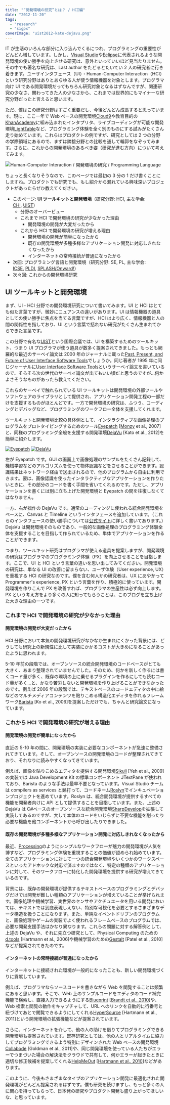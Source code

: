 ```yaml
---
title: "“開発環境の研究”とは？ / HCI編"
date: "2012-11-20"
tags:
  - "research"
  - "sigpx"
coverImage: "uist2012-kato-dejavu.png"
---
```


IT が生活のいろんな部分に入り込んでくるにつれ、プログラミングの重要性がどんどん増しています。しかし、[Visual Studio](http://www.microsoft.com/visualstudio/)や[Eclipse](http://eclipse.org)に代表されるような開発環境の使い勝手を向上させる研究は、意外といっていいほど見当たりません。その中でも著名な研究は、Last author をたどるとたいてい 2 人の研究者に行き着きます。ユーザインタフェース（UI）・Human-Computer Interaction（HCI）という研究分野はありとあらゆる人が使う情報機器を対象とします。プログラマ向け UI である開発環境だってもちろん研究対象となるはずなんですが、関連研究の少なさ、関わってきた人の少なさから、これまでは世界的にもマイナーな研究分野だったと言えると思います。

ただ、僕はこの研究分野はすごく重要だし、今後どんどん成長すると思っています。現に、ここ一年で Web ベースの開発環境[Cloud9](https://c9.io/)や教育目的の[KhanAcademy](http://www.khanacademy.org/cs)に組み込まれたインタプリタ、ライブコーディングが可能な開発環境[LightTable](http://www.chris-granger.com/2012/04/12/light-table---a-new-ide-concept/)など、プログラミング体験を全く別のものにする試みがたくさん走り始めています。これらはプロダクトの例ですが、研究としては 2 つの分野の学際領域にあるので、まずは隣接分野との比較を通して輪郭をなぞってみます。さらに、これからの開発環境のあるべき姿（研究が進む方向）について考えてみます。

![](/images/hci-pl-devenv-300x206.png "Human-Computer Interaction / 開発環境の研究 / Programming Language")

ちょっと長くなりそうなので、このページでは最初の 3 分の 1 だけ書くことにしますね。プロダクトでも研究でも、もし紹介から漏れている興味深いプロジェクトがあったらぜひ教えてください。

- このページ: **UI ツールキットと開発環境**（研究分野: HCI, 主な学会: [CHI](http://chi2013.acm.org/), [UIST](http://www.acm.org/uist/)）
  - 分野のオーバービュー
  - これまで HCI で開発環境の研究が少なかった理由
    - 開発環境の開発が大変だったから
  - これから HCI で開発環境の研究が増える理由
    - 開発環境の開発が簡単になったから
    - 既存の開発環境が多種多様なアプリケーション開発に対応しきれなくなったから
    - インターネットの常時接続が普通になったから
- 次回: プログラミング言語と開発環境（研究分野: SE, PL, 主な学会: [ICSE](http://www.icse-conferences.org/), [PLDI](http://www.sigplan.org/Conferences/PLDI/Main), [SPLASH/Onward!](http://onward-conference.org/)）
- 次々回: これからの開発環境研究

## UI ツールキットと開発環境

まず、UI・HCI 分野での開発環境研究について書いてみます。UI と HCI はとても似た言葉ですが、微妙にニュアンスの違いがあります。UI は情報機器の道具としての使い勝手に焦点を当てる言葉ですが、HCI はより広く、情報機器と人の間の関係性を指しており、UI という言葉で括れない研究がたくさん生まれてからできた言葉です。

この分野で有名な[UIST](http://www.acm.org/uist/uist2012/ "ACM Symposium on User Interface Software and Technology")という国際会議では、UI を構築するためのツールキット、つまり UI プログラマが使う道具が数多く提案されてきました。もっとも網羅的な最近のサーベイ論文は 2000 年のジャーナルに載った[Past, Present, and Future of User Interface Software Tools](http://dx.doi.org/10.1145/344949.344959)でしょうか。同じ著者が 1995 年に同じジャーナルに[User Interface Software Tools](http://dx.doi.org/10.1145/200968.200971)というサーベイ論文を書いているので、そろそろ次の世代のサーベイ論文が出てもいい頃だと思うのですが…何かよさそうなものがあったら教えてください。

これらのサーベイで触れられている UI ツールキットは開発環境の外部ツールやソフトウェアのライブラリとして提供され、アプリケーション開発工程の一部だけを支援するものがほとんどです。一方で開発環境の研究は、ふつう、コーディングとデバッグなど、プログラミングのワークフロー全体を支援してくれます。

ツールキットと開発環境比較の具体例として、インタラクティブな画像処理のプログラムをプロトタイピングするためのツール[Eyepatch](http://hci.stanford.edu/research/eyepatch/ "Eyepatch: Prototyping Camera-based Interaction through Examples") [[Monzy](http://www.monzy.org/) et al., 2007]と、同様のプログラミング全般を支援する開発環境[DejaVu](http://junkato.jp/ja/dejavu/ "DejaVu: Integrated Support for Developing Interactive Camera-Based Programs") [Kato et al., 2012]を簡単に紹介します。

[![](/images/uist2007-monzy-eyepatch-300x225.png "Eyepatch")](/images/uist2007-monzy-eyepatch.png) [![](/images/uist2012-kato-dejavu-300x224.png "DejaVu")](https://junkato.jp/ja/blog/wp-content/uploads/2012/11/uist2012-kato-dejavu.png)

左が Eyepatch です。GUI の画面上で画像処理のサンプルをたくさん記録して、機械学習などのアルゴリズムを使って物体認識などをさせることができます。認識結果はネットワーク経由で送出されるので、他のプログラムから自由に利用できます。要は、画像認識を使ったインタラクティブなアプリケーションを作りたいときに、その部分のコードを書く手間を省いてくれるのです。ただし、アプリケーションを書くには別に立ち上げた開発環境と Eyepatch の間を往復しなくてはなりません。

一方、右が拙作の DejaVu です。通常のコーディングに使われる統合開発環境をベースに、Canvas と Timeline というインタフェースを追加しています。（これらのインタフェースの使い勝手については[公式サイト](http://junkato.jp/ja/dejavu/)に詳しく書いてあります。）DejaVu は開発環境そのものであり、一般的な画像処理のプログラミング体験全体を支援することを目指して作られているため、単体でアプリケーションを作ることができます。

つまり、ツールキット研究はプログラマが使える道具を提案しますが、開発環境の研究はプログラマのプログラミング体験（PX）を向上させることを目指します。ここで、UI と HCI という言葉の違いを思い出してみてください。開発環境の研究は、単なる UI の改善に留まらない、ユーザ体験（User experience, UX）を重視する HCI の研究なのです。僕を含む何人かの研究者は、UX にあやかって Programmer's experience, PX という言葉を作り、積極的に使っています。開発環境を作りこんで PX を改善すれば、プログラマの生産性は必ず向上します。PX という考え方をより多くの人に知ってもらうことは、このブログを立ち上げた大きな理由の一つです。

### これまで HCI で開発環境の研究が少なかった理由

#### 開発環境の開発が大変だったから

HCI 分野において本気の開発環境研究がなかなか生まれにくかった背景には、どうしても研究上の新規性に比して実装にかかるコストが大きめになることがあったように思われます。

5-10 年前の段階では、オープンソースの統合開発環境のコードベースがとても大きく、あまり整理されていませんでした。そのため、何かを新しく作るには書くコード量が多く、既存の環境の上に乗せるプラグインを作るにしても読むコード量が多く…と、かなり苦労しないと開発環境を作り上げることができなかったのです。例えば 2006 年の段階では、テキストベースのコードエディタの中に絵などのマルチメディアコンテンツを貼りこめる構造化エディタを作れるフレームワーク[Barista](http://faculty.washington.edu/ajko/barista.shtml) [Ko et al., 2006]を提案しただけでも、ちゃんと研究論文になっています。

### これから HCI で開発環境の研究が増える理由

#### 開発環境の開発が簡単になったから

直近の 5-10 年の間に、開発環境の実装に必要なコンポーネントが急速に整備されてきています。そして、オープンソースの開発環境のコードが整理されてきており、それなりに読みやすくなってきています。

例えば、画像を貼りこめるエディタを提供する開発環境[Sikuli](http://www.sikuli.org/) [Yeh et al., 2009]の実装では Java Development Kit の標準コンポーネント JTextPane が使われており、Barista のような手法は最早不要となっています。Visual Studio チームは compilers as services と銘打って、コードネーム[Roslyn](http://msdn.microsoft.com/en-gb/roslyn)でインキュベーションプロジェクトを進めています。Roslyn は、統合開発環境が提供するすべての機能を開発者向けに API として提供することを目指しています。また、上述の DejaVu は C#ベースのオープンソースな統合開発環境[SharpDevelop](http://www.icsharpcode.net/opensource/sd/)を拡張して実装してあるのですが、大して本体のコードをいじらずに不要な機能を削ったり必要な機能を他コンポーネントから呼び出したりできました。

#### 既存の開発環境が多種多様なアプリケーション開発に対応しきれなくなったから

最近、[Processing](http://processing.org/)のようにシンプルなワークフローが魅力の開発環境が人気を博すなど、プログラミング体験を重視することの価値が認められ始めています。全てのアプリケーションに対して一つの統合開発環境やいくつかのワークスペースといったアドホックな対応で済ますのではなく、特定の種類のアプリケーションに対して、そのワークフローに特化した開発環境を提供する研究が増えてきているのです。

背景には、既存の開発環境が提供するテキストベースのプログラミングとデバッグだけでは開発が難しい種類のアプリケーションが増えていることが挙げられます。画像処理や機械学習、実世界のセンサやアクチュエータを用いる開発においては、テキストでは到底表現しえない、特別な可視化を必要とするさまざまなデータ構造を扱うことになります。また、単純なイベントドリブンのプログラムと、画像処理やゲームの実装でよく使われるフレームベースのプログラムでは、必要な開発支援手法はかなり異なります。これらの問題に対する解答例として、上述の DejaVu や、それに先立つ研究として、Physical Computing のための[d.tools](http://hci.stanford.edu/research/dtools/) [Hartmann et al., 2006]や機械学習のための[Gestalt](http://research.microsoft.com/apps/pubs/default.aspx?id=141330) [Patel et al., 2010]などが提案されてきたのです。

#### インターネットの常時接続が普通になったから

インターネットに接続された環境が一般的になったことも、新しい開発環境づくりに貢献しています。

例えば、プログラマならソースコードを書きながら Web を閲覧することは頻繁にあると思います。そこで、Web 上のサンプルコードをエディタのコード補完機能で検索し、直接入力できるようにする[Blueprint](http://labs.adobe.com/technologies/blueprint/) [[Brandt et al., 2010](http://dx.doi.org/10.1145/1753326.1753402 "Example-centric programming: integrating web search into the development environment ")]や、Web 検索と閲覧の動作をキャプチャして、URL へのリンクを自動的に行番号と紐づけてあとで閲覧できるようにしてくれる[HyperSource](http://www.cs.berkeley.edu/~bjoern/projects/hypersource/) [Hartmann et al., 2011]という開発環境の拡張機能などが提案されています。

さらに、インターネットを介して、他の人の助けを借りてプログラミングできる開発環境も提案されています。既存研究としては、他の人とリアルタイムに協力してプログラミングできるよう特別にデザインされた Web ベースの開発環境[Collabode](http://groups.csail.mit.edu/uid/collabode/) [Goldman et al., 2011]や、同じ開発環境を使っている人たちがエラーでつまづいた場合の解決法をクラウドで共有して、何かエラーが起きたときに適切な修正候補を提案してくれる[HelpMeOut](http://bjoern.org/projects/helpmeout/) [[Hartmann et al., 2010](http://dx.doi.org/10.1145/1753326.1753478 "What would other programmers do: suggesting solutions to error messages")]などがあります。

このように、今後もさまざまなタイプのアプリケーション開発に最適化された開発環境がどんどん提案されるはずです。僕も研究を続けますし、もっと多くの人に関心を持ってもらって、日本発の研究やプロダクト開発も盛り上がってほしいな、と思っています。
